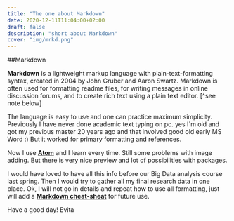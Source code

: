 ```yaml
---
title: "The one about Markdown"
date: 2020-12-11T11:04:00+02:00
draft: false
description: "short about Markdown"
cover: "img/mrkd.png"
---
```


##Markdown

**Markdown** is a lightweight markup language with plain-text-formatting syntax, created in 2004 by John Gruber and Aaron Swartz. Markdown is often used for formatting readme files, for writing messages in online discussion forums, and to create rich text using a plain text editor. [^see note below]

The language is easy to use and one can practice maximum simplicity.
Previously I have never done academic text typing on pc. yes I`m old and got my previous master 20 years ago and that involved good old early MS Word :) But it worked for primary formatting and references.


Now I use [**Atom**](https://atom.io/) and I learn every time. Still some problems with image adding. But there is very nice preview and lot of possibilities with packages.

I would have loved to have all this info before our Big Data analysis course last spring. Then I would try to gather all my final research data in one place.
Ok, I will not go in details and repeat how to use all formatting, just will add a [**Markdown cheat-sheat**](https://guides.github.com/pdfs/markdown-cheatsheet-online.pdf) for future use.


Have a good day!
Evita

[^1]: [Wikipedia about Markdown](https://en.wikipedia.org/wiki/Markdown)
